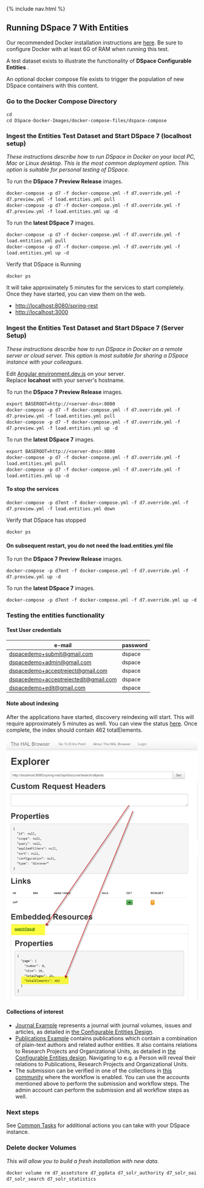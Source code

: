 {% include nav.html %}
## Running DSpace 7 With Entities

Our recommended Docker installation instructions are [here](https://dspace-labs.github.io/DSpace-Docker-Images/documentation/tutorialSetup.html).  Be sure to configure Docker with at least 6G of RAM when running this test.

A test dataset exists to illustrate the functionality of **DSpace Configurable Entities** .

An optional docker compose file exists to trigger the population of new DSpace containers with this content.

### Go to the Docker Compose Directory
```shell
cd
cd DSpace-Docker-Images/docker-compose-files/dspace-compose
```

### Ingest the Entities Test Dataset and Start DSpace 7 (localhost setup)

_These instructions describe how to run DSpace in Docker on your local PC, Mac or Linux desktop.
This is the most common deployment option.  This option is suitable for personal testing of DSpace._

To run the __DSpace 7 Preview Release__ images.
```shell
docker-compose -p d7 -f docker-compose.yml -f d7.override.yml -f d7.preview.yml -f load.entities.yml pull
docker-compose -p d7 -f docker-compose.yml -f d7.override.yml -f d7.preview.yml -f load.entities.yml up -d
```

To run the __latest DSpace 7__ images.
```shell
docker-compose -p d7 -f docker-compose.yml -f d7.override.yml -f load.entities.yml pull
docker-compose -p d7 -f docker-compose.yml -f d7.override.yml -f load.entities.yml up -d
```

Verify that DSpace is Running
```shell
docker ps
```
It will take approximately 5 minutes for the services to start completely.  Once they have started, you can view them on the web.

- [http://localhost:8080/spring-rest](http://localhost:8080/spring-rest)
- [http://localhost:3000](http://localhost:3000)

### Ingest the Entities Test Dataset and Start DSpace 7 (Server Setup)

_These instructions describe how to run DSpace in Docker on a remote server or cloud server.
This option is most suitable for sharing a DSpace instance with your colleagues._


Edit [Angular environment.dev.js](../add-ons/angular-tools/environment.dev.js) on your server.  
Replace __locahost__ with your server's hostname.

To run the __DSpace 7 Preview Release__ images.
```shell
export BASEROOT=http://<server-dns>:8080
docker-compose -p d7 -f docker-compose.yml -f d7.override.yml -f d7.preview.yml -f load.entities.yml pull
docker-compose -p d7 -f docker-compose.yml -f d7.override.yml -f d7.preview.yml -f load.entities.yml up -d
```

To run the __latest DSpace 7__ images.
```shell
export BASEROOT=http://<server-dns>:8080
docker-compose -p d7 -f docker-compose.yml -f d7.override.yml -f load.entities.yml pull
docker-compose -p d7 -f docker-compose.yml -f d7.override.yml -f load.entities.yml up -d
```

#### To stop the services

```
docker-compose -p d7ent -f docker-compose.yml -f d7.override.yml -f d7.preview.yml -f load.entities.yml down
```

Verify that DSpace has stopped
```shell
docker ps
```

#### On subsequent restart, you do not need the load.entities.yml file

To run the __DSpace 7 Preview Release__ images.
```
docker-compose -p d7ent -f docker-compose.yml -f d7.override.yml -f d7.preview.yml up -d
```

To run the __latest DSpace 7__ images.
```
docker-compose -p d7ent -f docker-compose.yml -f d7.override.yml up -d
```

### Testing the entities functionality

#### Test User credentials

| e-mail | password |
| ------ | -------- |
| dspacedemo+submit@gmail.com | dspace |
| dspacedemo+admin@gmail.com | dspace |
| dspacedemo+acceptreject@gmail.com | dspace |
| dspacedemo+acceptrejectedit@gmail.com | dspace |
| dspacedemo+edit@gmail.com | dspace |

#### Note about indexing

After the applications have started, discovery reindexing will start. This will require approximately 5 minutes as well. You can view the status [here](http://localhost:8080/spring-rest/#http://localhost:8080/spring-rest/api/discover/search/objects). Once complete, the index should contain 462 totalElements.

![Search Results](searchRes.png)

#### Collections of interest

- [Journal Example](http://localhost:3000/items/a23eae5a-7857-4ef9-8e52-989436ad2955) represents a journal with journal volumes, issues and articles, as detailed in [the Configurable Entities Design](https://docs.google.com/document/d/1X0XsppZYOtPtbmq7yXwmu7FbMAfLxxOCONbw0_rl7jY/edit#heading=h.p5ja9m7zrpks).
- [Publications Example](http://localhost:3000/collections/dd1240ae-d7dd-405c-bdc3-d6c960609433) contains publications which contain a combination of plain-text authors and related author entities. It also contains relations to Research Projects and Organizational Units, as detailed in [the Configurable Entities design](https://docs.google.com/document/d/1X0XsppZYOtPtbmq7yXwmu7FbMAfLxxOCONbw0_rl7jY/edit#heading=h.x0m096abh8pu). Navigating to e.g. a Person will reveal their relations to Publications, Research Projects and Organizational Units.
- The submission can be verified in one of the collections in [this community](http://localhost:3000/communities/c0e4de93-f506-4990-a840-d406f6f2ada7) where the workflow is enabled. You can use the accounts mentioned above to perform the submission and workflow steps. The admin account can perform the submission and all workflow steps as well.

### Next steps

See [Common Tasks](run.CommonTasks.md) for additional actions you can take with your DSpace instance.

### Delete docker Volumes
_This will allow you to build a fresh installation with new data._

```shell
docker volume rm d7_assetstore d7_pgdata d7_solr_authority d7_solr_oai d7_solr_search d7_solr_statistics
```
